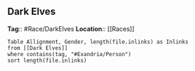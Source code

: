 ## Dark Elves
**Tag**:: #Race/DarkElves
**Location**:: [[Races]]
```dataview
Table Allignment, Gender, length(file.inlinks) as Inlinks
from [[Dark Elves]]
where contains(tag, "#Exandria/Person")
sort length(file.inlinks) 
```